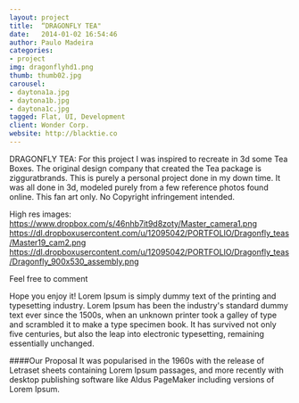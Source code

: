 ```yaml
---
layout: project
title:  “DRAGONFLY TEA"
date:   2014-01-02 16:54:46
author: Paulo Madeira
categories:
- project
img: dragonflyhd1.png
thumb: thumb02.jpg
carousel:
- daytona1a.jpg
- daytona1b.jpg
- daytona1c.jpg
tagged: Flat, UI, Development
client: Wonder Corp.
website: http://blacktie.co
---
```

DRAGONFLY TEA:
For this project I was inspired to recreate in 3d some Tea Boxes. 
The original design company that created the Tea package is zigguratbrands. 
This is purely a personal project done in my down time. It was all done in 3d, modeled purely from a few reference photos found online.
This fan art only. No Copyright infringement intended.
 
High res images:
https://www.dropbox.com/s/46nhb7it9d8zoty/Master_camera1.png
https://dl.dropboxusercontent.com/u/12095042/PORTFOLIO/Dragonfly_teas/Master19_cam2.png
https://dl.dropboxusercontent.com/u/12095042/PORTFOLIO/Dragonfly_teas/Dragonfly_900x530_assembly.png

Feel free to comment 

Hope you enjoy it!
Lorem Ipsum is simply dummy text of the printing and typesetting industry. Lorem Ipsum has been the industry's standard dummy text ever since the 1500s, when an unknown printer took a galley of type and scrambled it to make a type specimen book. It has survived not only five centuries, but also the leap into electronic typesetting, remaining essentially unchanged.

####Our Proposal
It was popularised in the 1960s with the release of Letraset sheets containing Lorem Ipsum passages, and more recently with desktop publishing software like Aldus PageMaker including versions of Lorem Ipsum.
